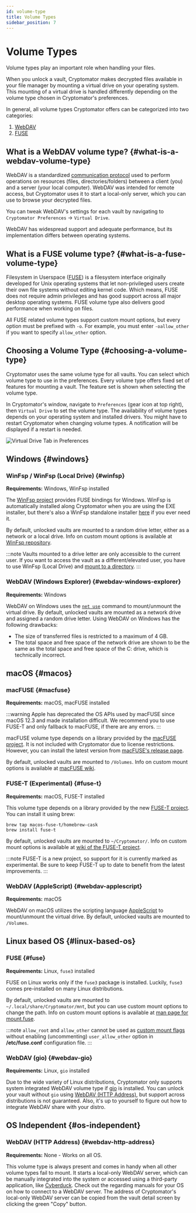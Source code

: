 ```yaml
---
id: volume-type
title: Volume Types
sidebar_position: 7
---
```


# Volume Types

Volume types play an important role when handling your files.

When you unlock a vault, Cryptomator makes decrypted files available in your file manager by mounting a virtual drive on your operating system.
This mounting of a virtual drive is handled differently depending on the volume type chosen in Cryptomator's preferences.

In general, all volume types Cryptomator offers can be categorized into two categories:

1. [WebDAV](#what-is-a-webdav-volume-type)
2. [FUSE](#what-is-a-fuse-volume-type)

## What is a WebDAV volume type? {#what-is-a-webdav-volume-type}

WebDAV is a standardized [communication protocol](https://en.wikipedia.org/wiki/WebDAV) used to perform operations on resources (files, directories/folders) between a client (you) and a server (your local computer).
WebDAV was intended for remote access, but Cryptomator uses it to start a local-only server, which you can use to browse your decrypted files.

You can tweak WebDAV's settings for each vault by navigating to `Cryptomator Preferences` -> `Virtual Drive`.

WebDAV has widespread support and adequate performance, but its implementation differs between operating systems.

## What is a FUSE volume type? {#what-is-a-fuse-volume-type}

Filesystem in Userspace ([FUSE](https://en.wikipedia.org/wiki/Filesystem_in_Userspace)) is a filesystem interface originally developed for Unix operating systems that let non-privileged users create their own file systems without editing kernel code.
Which means, FUSE does not require admin privileges and has good support across all major desktop operating systems.
FUSE volume type also delivers good performance when working on files.

All FUSE related volume types support custom mount options, but every option must be prefixed with `-o`.
For example, you must enter `-oallow_other` if you want to specify `allow_other` option.

## Choosing a Volume Type {#choosing-a-volume-type}

Cryptomator uses the same volume type for all vaults.
You can select which volume type to use in the preferences.
Every volume type offers fixed set of features for mounting a vault.
The feature set is shown when selecting the volume type.

In Cryptomator's window, navigate to `Preferences` (gear icon at top right), then `Virtual Drive` to set the volume type.
The availability of volume types depends on your operating system and installed drivers.
You might have to restart Cryptomator when changing volume types.
A notification will be displayed if a restart is needed.

![Virtual Drive Tab in Preferences](/img/desktop/preferences-virtual-drive.png)

## Windows {#windows}

### WinFsp / WinFsp (Local Drive) {#winfsp}

**Requirements:** Windows, WinFsp installed

The [WinFsp project](https://winfsp.dev/) provides FUSE bindings for Windows.
WinFsp is automatically installed along Cryptomator when you are using the EXE installer, but there's also a WinFsp standalone installer [here](https://winfsp.dev/rel/) if you ever need it.

By default, unlocked vaults are mounted to a random drive letter, either as a network or a local drive.
Info on custom mount options is available at [WinFsp repository](https://github.com/winfsp/winfsp/blob/c61679a35d041d843173fa3b2eba106b5ab7b01f/src/dll/fuse/fuse.c#L628-L654).

:::note
Vaults mounted to a drive letter are only accessible to the current user. If you want to access the vault as a different/elevated user, you have to use WinFsp (Local Drive) and [mount to a directory](vault-management.md#vault-options).
:::

### WebDAV (Windows Explorer) {#webdav-windows-explorer}

**Requirements:** Windows

WebDAV on Windows uses the [`net use`](https://learn.microsoft.com/en-us/previous-versions/windows/it-pro/windows-server-2012-R2-and-2012/gg651155(v=ws.11)) command to mount/unmount the virtual drive.
By default, unlocked vaults are mounted as a network drive and assigned a random drive letter.
Using WebDAV on Windows has the following drawbacks:

* The size of transferred files is restricted to a maximum of 4 GB.
* The total space and free space of the network drive are shown to be the same as the total space and free space of the C: drive, which is technically incorrect.

## macOS {#macos}

### macFUSE {#macfuse}

**Requirements:** macOS, macFUSE installed

:::warning
Apple has deprecated the OS APIs used by macFUSE since macOS 12.3 and made installation difficult. We recommend you to use FUSE-T and only fallback to macFUSE, if there are any errors.
:::

macFUSE volume type depends on a library provided by the [macFUSE project](https://osxfuse.github.io/).
It is not included with Cryptomator due to license restrictions.
However, you can install the latest version from [macFUSE's release page](https://github.com/osxfuse/osxfuse/releases).

By default, unlocked vaults are mounted to `/Volumes`.
Info on custom mount options is available at [macFUSE wiki](https://github.com/osxfuse/osxfuse/wiki/Mount-options).

### FUSE-T (Experimental) {#fuse-t}

**Requirements:** macOS, FUSE-T installed

This volume type depends on a library provided by the new [FUSE-T project](https://www.fuse-t.org/).
You can install it using brew:

```shell
brew tap macos-fuse-t/homebrew-cask
brew install fuse-t
```

By default, unlocked vaults are mounted to `~/Cryptomator/`.
Info on custom mount options is available at [wiki of the FUSE-T project](https://github.com/macos-fuse-t/fuse-t/wiki#supported-mount-options).

:::note
FUSE-T is a new project, so support for it is currently marked as experimental. Be sure to keep FUSE-T up to date to benefit from the latest improvements.
:::

### WebDAV (AppleScript) {#webdav-applescript}

**Requirements:** macOS

WebDAV on macOS utilizes the scripting language [AppleScript](https://developer.apple.com/library/archive/documentation/AppleScript/Conceptual/AppleScriptLangGuide/introduction/ASLR_intro.html) to mount/unmount the virtual drive.
By default, unlocked vaults are mounted to `/Volumes`.

## Linux based OS {#linux-based-os}

### FUSE {#fuse}

**Requirements:** Linux, `fuse3` installed

FUSE on Linux works only if the `fuse3` package is installed.
Luckily, `fuse3` comes pre-installed on many Linux distributions.

By default, unlocked vaults are mounted to `~/.local/share/Cryptomator/mnt`, but you can use custom mount options to change the path.
Info on custom mount options is available at [man page for mount.fuse](https://man7.org/linux/man-pages/man8/mount.fuse3.8.html).

:::note
`allow_root` and `allow_other` cannot be used as [custom mount flags](vault-management.md#vault-options) without enabling (uncommenting) `user_allow_other` option in **/etc/fuse.conf** configuration file.
:::

### WebDAV (gio) {#webdav-gio}

**Requirements:** Linux, `gio` installed

Due to the wide variety of Linux distributions, Cryptomator only supports system integrated WebDAV volume type if [gio](https://manpage.me/?gio) is installed.
You can unlock your vault without `gio` using [WebDAV (HTTP Address)](#webdav-http-address), but support across distributions is not guaranteed.
Also, it's up to yourself to figure out how to integrate WebDAV share with your distro.

## OS Independent {#os-independent}

### WebDAV (HTTP Address) {#webdav-http-address}

**Requirements:** None - Works on all OS.

This volume type is always present and comes in handy when all other volume types fail to mount.
It starts a local-only WebDAV server, which can be manually integrated into the system or accessed using a third-party application, like [Cyberduck](https://cyberduck.io/).
Check out the regarding manuals for your OS on how to connect to a WebDAV server.
The address of Cryptomator's local-only WebDAV server can be copied from the vault detail screen by clicking the green "Copy" button.
